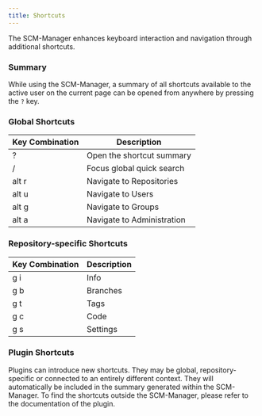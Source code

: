 ```yaml
---
title: Shortcuts
---
```

The SCM-Manager enhances keyboard interaction and navigation through additional shortcuts.

### Summary

While using the SCM-Manager, a summary of all shortcuts available to the active user on the current page can be opened
from anywhere by pressing the `?` key.

### Global Shortcuts

| Key Combination | Description                |
|-----------------|----------------------------|
| ?               | Open the shortcut summary  |
| /               | Focus global quick search  |
| alt r           | Navigate to Repositories   |
| alt u           | Navigate to Users          |
| alt g           | Navigate to Groups         |
| alt a           | Navigate to Administration |

### Repository-specific Shortcuts

| Key Combination | Description |
|-----------------|-------------|
| g i             | Info        |
| g b             | Branches    |
| g t             | Tags        |
| g c             | Code        |
| g s             | Settings    |

### Plugin Shortcuts

Plugins can introduce new shortcuts.
They may be global, repository-specific or connected to an entirely different context.
They will automatically be included in the summary generated within the SCM-Manager.
To find the shortcuts outside the SCM-Manager, please refer to the documentation of the plugin.
